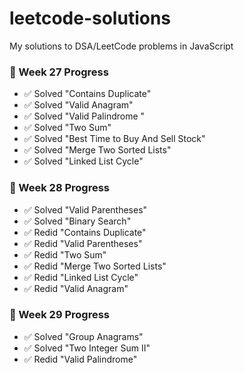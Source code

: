 # leetcode-solutions
My solutions to DSA/LeetCode problems in JavaScript

### 🚀 Week 27 Progress
- ✅ Solved "Contains Duplicate"
- ✅ Solved "Valid Anagram"
- ✅ Solved "Valid Palindrome "
- ✅ Solved "Two Sum"
- ✅ Solved "Best Time to Buy And Sell Stock"
- ✅ Solved "Merge Two Sorted Lists"
- ✅ Solved "Linked List Cycle"

### 🚀 Week 28 Progress
- ✅ Solved "Valid Parentheses"
- ✅ Solved "Binary Search"
- ✅ Redid "Contains Duplicate"
- ✅ Redid "Valid Parentheses"
- ✅ Redid "Two Sum"
- ✅ Redid "Merge Two Sorted Lists"
- ✅ Redid "Linked List Cycle"
- ✅ Redid "Valid Anagram"


### 🚀 Week 29 Progress
- ✅ Solved "Group Anagrams"
- ✅ Solved "Two Integer Sum II"
- ✅ Redid "Valid Palindrome"
